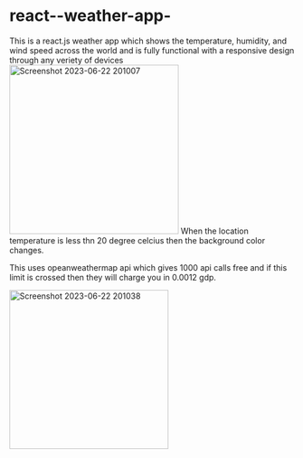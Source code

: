 # react--weather-app-
This is a react.js weather app which shows the temperature, humidity, and wind speed across the world and is fully functional with a responsive design through any veriety of devices
<img width="299" alt="Screenshot 2023-06-22 201007" src="https://github.com/shubhbham/react--weather-app-/assets/90957217/6ca73636-cc0e-4f8a-8047-8c24f2587cac">
When the location temperature is less thn 20 degree celcius then the background color changes.

This uses opeanweathermap api which gives 1000 api calls free and if this limit is crossed then they will charge you in 0.0012 gdp.

<img width="281" alt="Screenshot 2023-06-22 201038" src="https://github.com/shubhbham/react--weather-app-/assets/90957217/a169da08-cfad-4e47-adc7-5055da971d57">
